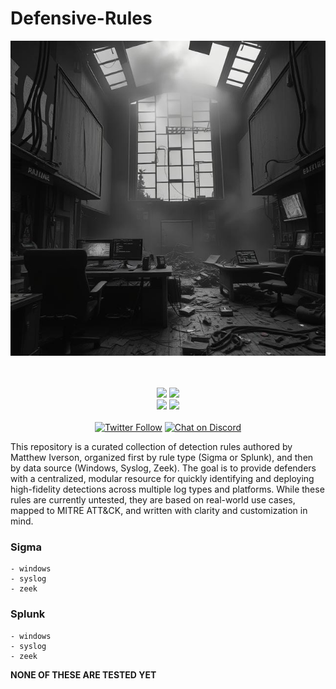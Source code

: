 # Defensive-Rules

<p align="center">
  <img src="https://github.com/Infinit3i/Defensive-Rules/blob/4b512a47b36fd47ab62d20a30582fd2f5c090aef/Assets/Images/detections_cover_image.jpeg?raw=true" alt="Detections Cover" />
</p>

<p align="center">
  <br><br>
    <a title="Hits" target="_blank" href="https://github.com/infinit3i/Defensive-Rules"><img src="https://hits.b3log.org/infinit3i/Defensive-Rules.svg"></a>
    <a title="GitHub Pull Requests" target="_blank" href="https://github.com/infinit3i/Defensive-Rules/pulls"><img src="https://img.shields.io/github/issues-pr-closed/infinit3i/Defensive-Rules.svg?style=flat-square&color=FF9966"></a>
  <br>
    <a title="GitHub Commits" target="_blank" href="https://github.com/infinit3i/Defensive-Rules/commits/master"><img src="https://img.shields.io/github/commit-activity/m/infinit3i/Defensive-Rules .svg?style=flat-square"></a>
    <a title="Last Commit" target="_blank" href="https://github.com/infinit3i/Defensive-Rules/commits/master"><img src="https://img.shields.io/github/last-commit/infinit3i/Defensive-Rules.svg?style=flat-square&color=FF9900"></a>
  <br><br>
    <a title="Twitter" target="_blank" href="https://x.com/infinit3i"><img alt="Twitter Follow" src="https://img.shields.io/twitter/follow/b3logos?label=Follow&style=social"></a>
    <a title="Discord" target="_blank" href="https://discord.gg/rzSTrk39yE"><img alt="Chat on Discord" src="https://img.shields.io/discord/805844406920806440?label=Discord&logo=Discord&style=social"></a>
</p>


This repository is a curated collection of detection rules authored by Matthew Iverson, organized first by rule type (Sigma or Splunk), and then by data source (Windows, Syslog, Zeek). The goal is to provide defenders with a centralized, modular resource for quickly identifying and deploying high-fidelity detections across multiple log types and platforms. While these rules are currently untested, they are based on real-world use cases, mapped to MITRE ATT&CK, and written with clarity and customization in mind.

### Sigma
    - windows
    - syslog
    - zeek

### Splunk
    - windows
    - syslog
    - zeek

**NONE OF THESE ARE TESTED YET**
